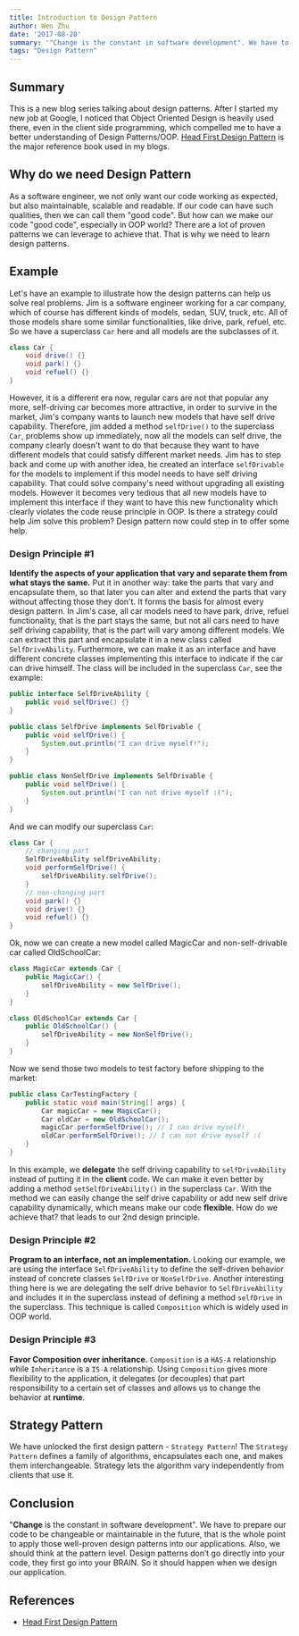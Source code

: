 ```yaml
---
title: Introduction to Design Pattern
author: Wen Zhu
date: '2017-08-20'
summary: '"Change is the constant in software development". We have to prepare our code to be changeable or maintainable in the future, that is the whole point to apply those well-proven design patterns into our applications.'
tags: "Design Pattern"
---
```


## Summary
This is a new blog series talking about design patterns. After I started my new job at Google, I noticed that Object Oriented Design is heavily used there, even in the client side programming, which compelled me to have a better understanding of Design Patterns/OOP. [Head First Design Pattern](https://www.amazon.com/Head-First-Design-Patterns-Brain-Friendly/dp/0596007124) is the major reference book used in my blogs.

## Why do we need Design Pattern
As a software engineer, we not only want our code working as expected, but also maintainable, scalable and readable. If our code can have such qualities, then we can call them "good code". But how can we make our code "good code", especially in OOP world? There are a lot of proven patterns we can leverage to achieve that. That is why we need to learn design patterns.

## Example
Let's have an example to illustrate how the design patterns can help us solve real problems. Jim is a software engineer working for a car company, which of course has different kinds of models, sedan, SUV, truck, etc. All of those models share some similar functionalities, like drive, park, refuel, etc. So we have a superclass `Car` here and all models are the subclasses of it.
```java
class Car {
    void drive() {}
    void park() {}
    void refuel() {}
}
```
However, it is a different era now, regular cars are not that popular any more, self-driving car becomes more attractive, in order to survive in the market, Jim's company wants to launch new models that have self drive capability. Therefore, jim added a method `selfDrive()` to the superclass `Car`, problems show up immediately, now all the models can self drive, the company clearly doesn't want to do that because they want to have different models that could satisfy different market needs. 
Jim has to step back and come up with another idea, he created an interface `selfDrivable` for the models to implement if this model needs to have self driving capability. That could solve company's need without upgrading all existing models. However it becomes very tedious that all new models have to implement this interface if they want to have this new functionality which clearly violates the code reuse principle in OOP.
Is there a strategy could help Jim solve this problem? Design pattern now could step in to offer some help.
### Design Principle #1
**Identify the aspects of your application that vary and separate them from what stays the same.**
Put it in another way: take the parts that vary and encapsulate them, so that later you can alter and extend the parts that vary without affecting those they don't.
It forms the basis for almost every design pattern. In Jim's case, all car models need to have park, drive, refuel functionality, that is the part stays the same, but not all cars need to have self driving capability, that is the part will vary among different models. We can extract this part and encapsulate it in a new class called `SelfDriveAbility`. Furthermore, we can make it as an interface and have different concrete classes implementing this interface to indicate if the car can drive himself. The class will be included in the superclass `Car`, see the example:
```java
public interface SelfDriveAbility {
    public void selfDrive() {}
}

public class SelfDrive implements SelfDrivable {
    public void selfDrive() {
        System.out.println("I can drive myself!");
    }
} 

public class NonSelfDrive implements SelfDrivable {
    public void selfDrive() {
        System.out.println("I can not drive myself :(");
    }
} 
```
And we can modify our superclass `Car`:
```java
class Car {
    // changing part
    SelfDriveAbility selfDriveAbility;
    void performSelfDrive() {
        selfDriveAbility.selfDrive();
    }
    // non-changing part
    void park() {}
    void drive() {}
    void refuel() {}
}
```
Ok, now we can create a new model called MagicCar and non-self-drivable car called OldSchoolCar:
```java
class MagicCar extends Car {
    public MagicCar() {
        selfDriveAbility = new SelfDrive();
    }
}

class OldSchoolCar extends Car {
    public OldSchoolCar() {
        selfDriveAbility = new NonSelfDrive();
    }
}
```
Now we send those two models to test factory before shipping to the market:
```java
public class CarTestingFactory {
    public static void main(String[] args) {
        Car magicCar = new MagicCar();
        Car oldCar = new OldSchoolCar();
        magicCar.performSelfDrive(); // I can drive myself!
        oldCar.performSelfDrive(); // I can not drive myself :(
    }
}
```
In this example, we **delegate** the self driving capability to `selfDriveAbility` instead of putting it in the **client** code. 
We can make it even better by adding a method `setSelfDriveAbility()` in the  superclass `Car`. With the method we can easily change the self drive capability or add new self drive capability dynamically, which means make our code **flexible**. How do we achieve that? that leads to our 2nd design principle.

### Design Principle #2
**Program to an interface, not an implementation.**
Looking our example, we are using the interface `SelfDriveAbility` to define the self-driven behavior instead of concrete classes `SelfDrive` or `NonSelfDrive`.
Another interesting thing here is we are delegating the self drive behavior to `SelfDriveAbility` and includes it in the superclass instead of defining a method `selfDrive` in the superclass. This technique is called `Composition` which is widely used in OOP world.

### Design Principle #3
**Favor Composition over inheritance.**
`Composition` is a `HAS-A` relationship while `Inheritance` is a `IS-A` relationship. Using `Composition` gives more flexibility to the application, it delegates (or decouples) that part responsibility to a certain set of classes and allows us to change the behavior at **runtime**.

## Strategy Pattern
We have unlocked the first design pattern - `Strategy Pattern`!
The `Strategy Pattern` defines a family of algorithms, encapsulates each one, and makes them interchangeable. Strategy lets the algorithm vary independently from clients that use it.

## Conclusion
"**Change** is the constant in software development". We have to prepare our code to be changeable or maintainable in the future, that is the whole point to apply those well-proven design patterns into our applications.
Also, we should think at the pattern level. Design patterns don’t go directly into your code, they first go into your BRAIN. So it should happen when we design our application.

## References
- [Head First Design Pattern](https://www.amazon.com/Head-First-Design-Patterns-Brain-Friendly/dp/0596007124)
